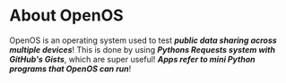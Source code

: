# About OpenOS

OpenOS is an operating system used to test _**public data sharing across multiple devices**_! This is done by using _**Pythons Requests system with GitHub's Gists**_, which are super useful! _**Apps refer to mini Python programs that OpenOS can run**_!
